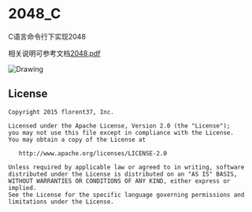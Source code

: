 # 2048_C
C语言命令行下实现2048

相关说明可参考文档[2048.pdf](https://github.com/msandroid/2048_C/2048.pdf)

<img src="https://github.com/msandroid/2048_C/blob/master/screenshot.png" alt="Drawing"  />

License
--------

    Copyright 2015 florent37, Inc.

    Licensed under the Apache License, Version 2.0 (the "License");
    you may not use this file except in compliance with the License.
    You may obtain a copy of the License at

       http://www.apache.org/licenses/LICENSE-2.0

    Unless required by applicable law or agreed to in writing, software
    distributed under the License is distributed on an "AS IS" BASIS,
    WITHOUT WARRANTIES OR CONDITIONS OF ANY KIND, either express or implied.
    See the License for the specific language governing permissions and
    limitations under the License.
